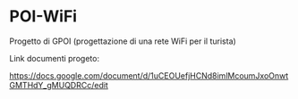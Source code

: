 # POI-WiFi

Progetto di GPOI (progettazione di una rete WiFi per il turista)

Link documenti progeto:

https://docs.google.com/document/d/1uCEOUefjHCNd8imlMcoumJxoOnwtGMTHdY_gMUQDRCc/edit
